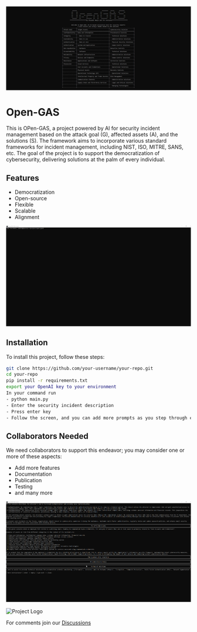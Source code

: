 ![Project Logo](/screenshots/banner.jpg) <!-- Replace with your image URL or relative path -->
# Open-GAS
This is OPen-GAS, a project powered by AI for security incident management based on the attack goal (G), affected assets (A), and the solutions (S). The framework aims to incorporate various standard frameworks for incident management, including NIST, ISO, MITRE, SANS, etc. The goal of the project is to support the democratization of cybersecurity, delivering solutions at the palm of every individual.

## Features
- Democratization
- Open-source
- Flexible
- Scalable
- Alignment

![Project Logo](/screenshots/1.gif) <!-- Replace with your image URL or relative path -->

## Installation
To install this project, follow these steps:

```bash
git clone https://github.com/your-username/your-repo.git
cd your-repo
pip install -r requirements.txt
export your OpenAI key to your environment
In your command run
- python main.py
- Enter the security incident description
- Press enter key
- Follow the screen, and you can add more prompts as you step through each step.
```

## Collaborators Needed
We need collaborators to support this endeavor; you may consider one or more of these aspects:
- Add more features
- Documentation
- Publication
- Testing
- and many more


![Project Logo](/screenshots/2.gif) <!-- Replace with your image URL or relative path -->


![Project Logo](/screenshots/3.gif) <!-- Replace with your image URL or relative path -->

For comments join our [Discussions](https://github.com/Yemmy1000/open-gas/discussions/1) 